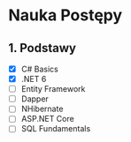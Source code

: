 # Nauka Postępy

## 1. Podstawy
- [x] C# Basics
- [x] .NET 6
- [ ] Entity Framework
- [ ] Dapper
- [ ] NHibernate
- [ ] ASP.NET Core
- [ ] SQL Fundamentals